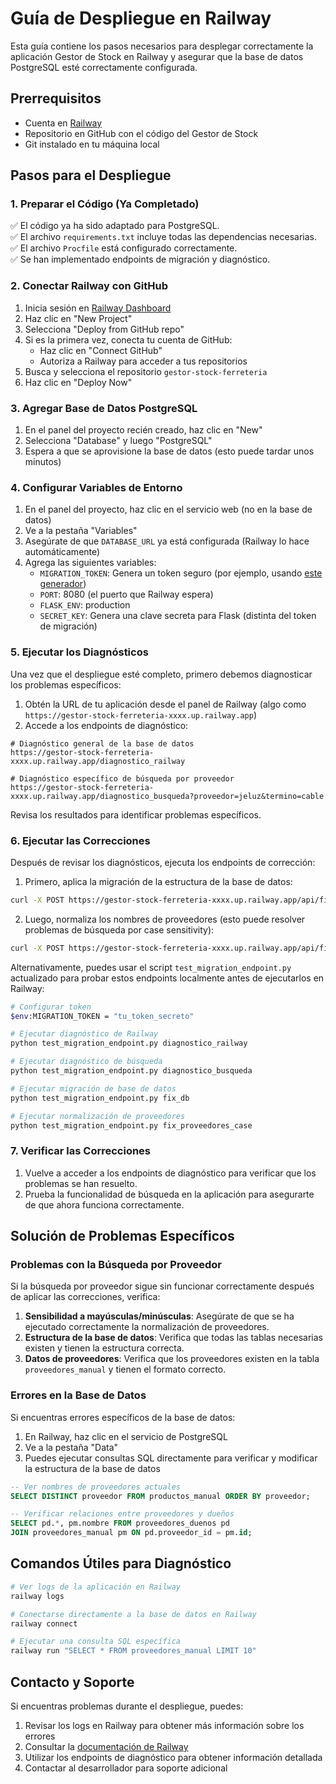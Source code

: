 # Guía de Despliegue en Railway

Esta guía contiene los pasos necesarios para desplegar correctamente la aplicación Gestor de Stock en Railway y asegurar que la base de datos PostgreSQL esté correctamente configurada.

## Prerrequisitos

- Cuenta en [Railway](https://railway.app/)
- Repositorio en GitHub con el código del Gestor de Stock
- Git instalado en tu máquina local

## Pasos para el Despliegue

### 1. Preparar el Código (Ya Completado)

✅ El código ya ha sido adaptado para PostgreSQL.  
✅ El archivo `requirements.txt` incluye todas las dependencias necesarias.  
✅ El archivo `Procfile` está configurado correctamente.  
✅ Se han implementado endpoints de migración y diagnóstico.

### 2. Conectar Railway con GitHub

1. Inicia sesión en [Railway Dashboard](https://railway.app/dashboard)
2. Haz clic en "New Project"
3. Selecciona "Deploy from GitHub repo"
4. Si es la primera vez, conecta tu cuenta de GitHub:
   - Haz clic en "Connect GitHub"
   - Autoriza a Railway para acceder a tus repositorios
5. Busca y selecciona el repositorio `gestor-stock-ferreteria`
6. Haz clic en "Deploy Now"

### 3. Agregar Base de Datos PostgreSQL

1. En el panel del proyecto recién creado, haz clic en "New"
2. Selecciona "Database" y luego "PostgreSQL"
3. Espera a que se aprovisione la base de datos (esto puede tardar unos minutos)

### 4. Configurar Variables de Entorno

1. En el panel del proyecto, haz clic en el servicio web (no en la base de datos)
2. Ve a la pestaña "Variables"
3. Asegúrate de que `DATABASE_URL` ya está configurada (Railway lo hace automáticamente)
4. Agrega las siguientes variables:
   - `MIGRATION_TOKEN`: Genera un token seguro (por ejemplo, usando [este generador](https://generate-random.org/api-token-generator))
   - `PORT`: 8080 (el puerto que Railway espera)
   - `FLASK_ENV`: production
   - `SECRET_KEY`: Genera una clave secreta para Flask (distinta del token de migración)

### 5. Ejecutar los Diagnósticos

Una vez que el despliegue esté completo, primero debemos diagnosticar los problemas específicos:

1. Obtén la URL de tu aplicación desde el panel de Railway (algo como `https://gestor-stock-ferreteria-xxxx.up.railway.app`)
2. Accede a los endpoints de diagnóstico:

```
# Diagnóstico general de la base de datos
https://gestor-stock-ferreteria-xxxx.up.railway.app/diagnostico_railway

# Diagnóstico específico de búsqueda por proveedor
https://gestor-stock-ferreteria-xxxx.up.railway.app/diagnostico_busqueda?proveedor=jeluz&termino=cable
```

Revisa los resultados para identificar problemas específicos.

### 6. Ejecutar las Correcciones

Después de revisar los diagnósticos, ejecuta los endpoints de corrección:

1. Primero, aplica la migración de la estructura de la base de datos:

```bash
curl -X POST https://gestor-stock-ferreteria-xxxx.up.railway.app/api/fix_railway_db -H "X-Migration-Token: TU_TOKEN_AQUI"
```

2. Luego, normaliza los nombres de proveedores (esto puede resolver problemas de búsqueda por case sensitivity):

```bash
curl -X POST https://gestor-stock-ferreteria-xxxx.up.railway.app/api/fix_railway_proveedores_case -H "X-Migration-Token: TU_TOKEN_AQUI"
```

Alternativamente, puedes usar el script `test_migration_endpoint.py` actualizado para probar estos endpoints localmente antes de ejecutarlos en Railway:

```bash
# Configurar token
$env:MIGRATION_TOKEN = "tu_token_secreto"

# Ejecutar diagnóstico de Railway
python test_migration_endpoint.py diagnostico_railway

# Ejecutar diagnóstico de búsqueda
python test_migration_endpoint.py diagnostico_busqueda

# Ejecutar migración de base de datos
python test_migration_endpoint.py fix_db

# Ejecutar normalización de proveedores
python test_migration_endpoint.py fix_proveedores_case
```

### 7. Verificar las Correcciones

1. Vuelve a acceder a los endpoints de diagnóstico para verificar que los problemas se han resuelto.
2. Prueba la funcionalidad de búsqueda en la aplicación para asegurarte de que ahora funciona correctamente.

## Solución de Problemas Específicos

### Problemas con la Búsqueda por Proveedor

Si la búsqueda por proveedor sigue sin funcionar correctamente después de aplicar las correcciones, verifica:

1. **Sensibilidad a mayúsculas/minúsculas**: Asegúrate de que se ha ejecutado correctamente la normalización de proveedores.
2. **Estructura de la base de datos**: Verifica que todas las tablas necesarias existen y tienen la estructura correcta.
3. **Datos de proveedores**: Verifica que los proveedores existen en la tabla `proveedores_manual` y tienen el formato correcto.

### Errores en la Base de Datos

Si encuentras errores específicos de la base de datos:

1. En Railway, haz clic en el servicio de PostgreSQL
2. Ve a la pestaña "Data"
3. Puedes ejecutar consultas SQL directamente para verificar y modificar la estructura de la base de datos

```sql
-- Ver nombres de proveedores actuales
SELECT DISTINCT proveedor FROM productos_manual ORDER BY proveedor;

-- Verificar relaciones entre proveedores y dueños
SELECT pd.*, pm.nombre FROM proveedores_duenos pd
JOIN proveedores_manual pm ON pd.proveedor_id = pm.id;
```

## Comandos Útiles para Diagnóstico

```bash
# Ver logs de la aplicación en Railway
railway logs

# Conectarse directamente a la base de datos en Railway
railway connect

# Ejecutar una consulta SQL específica
railway run "SELECT * FROM proveedores_manual LIMIT 10"
```

## Contacto y Soporte

Si encuentras problemas durante el despliegue, puedes:

1. Revisar los logs en Railway para obtener más información sobre los errores
2. Consultar la [documentación de Railway](https://docs.railway.app/)
3. Utilizar los endpoints de diagnóstico para obtener información detallada
4. Contactar al desarrollador para soporte adicional